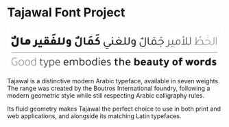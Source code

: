 
# Tajawal Font Project

![Tajawal Fonts](docs/sample.png)

Tajawal is a distinctive modern Arabic typeface, available in seven weights. 
The range was created by the Boutros International foundry, following a modern geometric style while still respecting Arabic calligraphy rules. 

Its fluid geometry makes Tajawal the perfect choice to use in both print and web applications, and alongside its matching Latin typefaces.
